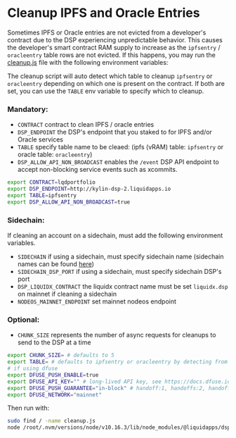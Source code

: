 Cleanup IPFS and Oracle Entries
========

Sometimes IPFS or Oracle entries are not evicted from a developer's contract due to the DSP experiencing unpredictable behavior.  This causes the developer's smart contract RAM supply to increase as the `ipfsentry` / `oracleentry` table rows are not evicted.  If this happens, you may run the [cleanup.js](https://github.com/liquidapps-io/zeus-sdk/blob/master/boxes/groups/services/ipfs-dapp-service/utils/ipfs-service/cleanup.js) file with the following environment variables:

The cleanup script will auto detect which table to cleanup `ipfsentry` or `oracleentry` depending on which one is present on the contract.  If both are set, you can use the `TABLE` env variable to specify which to cleanup.

### Mandatory:

- `CONTRACT` contract to clean IPFS / oracle entries
- `DSP_ENDPOINT` the DSP's endpoint that you staked to for IPFS and/or Oracle services
- `TABLE` specify table name to be cleaed: (ipfs (vRAM) table: `ipfsentry` or oracle table: `oracleentry`)
- `DSP_ALLOW_API_NON_BROADCAST` enables the `/event` DSP API endpoint to accept non-blocking service events such as xcommits.

```bash
export CONTRACT=lqdportfolio
export DSP_ENDPOINT=http://kylin-dsp-2.liquidapps.io
export TABLE=ipfsentry
export DSP_ALLOW_API_NON_BROADCAST=true
```

### Sidechain:

If cleaning an account on a sidechain, must add the following environment variables. 

- `SIDECHAIN` if using a sidechain, must specify sidechain name (sidechain names can be found [here](../liquidx/example-chains))
- `SIDECHAIN_DSP_PORT` if using a sidechain, must specify sidechain DSP's port
- `DSP_LIQUIDX_CONTRACT` the liquidx contract name must be set `liquidx.dsp` on mainnet if cleaning a sidechain
- `NODEOS_MAINNET_ENDPOINT` set mainnet nodeos endpoint

### Optional:

- `CHUNK_SIZE` represents the number of async requests for cleanups to send to the DSP at a time

```bash
export CHUNK_SIZE= # defaults to 5
export TABLE= # defaults to ipfsentry or oracleentry by detecting from contract
# if using dfuse
export DFUSE_PUSH_ENABLE=true
export DFUSE_API_KEY="" # long-lived API key, see https://docs.dfuse.io/guides/core-concepts/authentication/, e.g. (server_abcdef123123123000000000000000000)
export DFUSE_PUSH_GUARANTEE="in-block" # handoff:1, handoffs:2, handoffs:3, irreversible
export DFUSE_NETWORK="mainnet"
```

Then run with:

```bash
sudo find / -name cleanup.js
node /root/.nvm/versions/node/v10.16.3/lib/node_modules/@liquidapps/dsp/zeus_boxes/seed-utils-cleanup/utils/cleanup.js
```